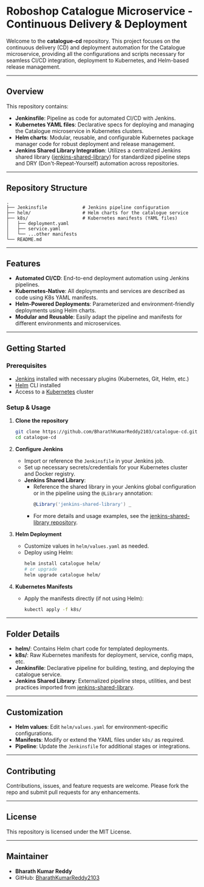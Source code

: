 # Roboshop Catalogue Microservice - Continuous Delivery & Deployment

Welcome to the **catalogue-cd** repository. This project focuses on the continuous delivery (CD) and deployment automation for the Catalogue microservice, providing all the configurations and scripts necessary for seamless CI/CD integration, deployment to Kubernetes, and Helm-based release management.

---

## Overview

This repository contains:
- **Jenkinsfile**: Pipeline as code for automated CI/CD with Jenkins.
- **Kubernetes YAML files**: Declarative specs for deploying and managing the Catalogue microservice in Kubernetes clusters.
- **Helm charts**: Modular, reusable, and configurable Kubernetes package manager code for robust deployment and release management.
- **Jenkins Shared Library Integration**: Utilizes a centralized Jenkins shared library ([jenkins-shared-library](https://github.com/BharathKumarReddy2103/jenkins-shared-library)) for standardized pipeline steps and DRY (Don't-Repeat-Yourself) automation across repositories.

---

## Repository Structure

```
.
├── Jenkinsfile             # Jenkins pipeline configuration
├── helm/                   # Helm charts for the catalogue service
├── k8s/                    # Kubernetes manifests (YAML files)
│   ├── deployment.yaml
│   ├── service.yaml
│   └── ...other manifests
└── README.md
```

---

## Features

- **Automated CI/CD**: End-to-end deployment automation using Jenkins pipelines.
- **Kubernetes-Native**: All deployments and services are described as code using K8s YAML manifests.
- **Helm-Powered Deployments**: Parameterized and environment-friendly deployments using Helm charts.
- **Modular and Reusable**: Easily adapt the pipeline and manifests for different environments and microservices.

---

## Getting Started

### Prerequisites

- [Jenkins](https://www.jenkins.io/) installed with necessary plugins (Kubernetes, Git, Helm, etc.)
- [Helm](https://helm.sh/) CLI installed
- Access to a [Kubernetes](https://kubernetes.io/) cluster

### Setup & Usage

1. **Clone the repository**
   ```bash
   git clone https://github.com/BharathKumarReddy2103/catalogue-cd.git
   cd catalogue-cd
   ```

2. **Configure Jenkins**
   - Import or reference the `Jenkinsfile` in your Jenkins job.
   - Set up necessary secrets/credentials for your Kubernetes cluster and Docker registry.
   - **Jenkins Shared Library**: 
     - Reference the shared library in your Jenkins global configuration or in the pipeline using the `@Library` annotation:
       ```groovy
       @Library('jenkins-shared-library') _
       ```
     - For more details and usage examples, see the [jenkins-shared-library repository](https://github.com/BharathKumarReddy2103/jenkins-shared-library).

3. **Helm Deployment**
   - Customize values in `helm/values.yaml` as needed.
   - Deploy using Helm:
     ```bash
     helm install catalogue helm/
     # or upgrade
     helm upgrade catalogue helm/
     ```

4. **Kubernetes Manifests**
   - Apply the manifests directly (if not using Helm):
     ```bash
     kubectl apply -f k8s/
     ```

---

## Folder Details

- **helm/**: Contains Helm chart code for templated deployments.
- **k8s/**: Raw Kubernetes manifests for deployment, service, config maps, etc.
- **Jenkinsfile**: Declarative pipeline for building, testing, and deploying the catalogue service.
- **Jenkins Shared Library**: Externalized pipeline steps, utilities, and best practices imported from [jenkins-shared-library](https://github.com/BharathKumarReddy2103/jenkins-shared-library).

---

## Customization

- **Helm values**: Edit `helm/values.yaml` for environment-specific configurations.
- **Manifests**: Modify or extend the YAML files under `k8s/` as required.
- **Pipeline**: Update the `Jenkinsfile` for additional stages or integrations.

---

## Contributing

Contributions, issues, and feature requests are welcome. Please fork the repo and submit pull requests for any enhancements.

---

## License

This repository is licensed under the MIT License.

---

## Maintainer

- **Bharath Kumar Reddy**
- GitHub: [BharathKumarReddy2103](https://github.com/BharathKumarReddy2103)
